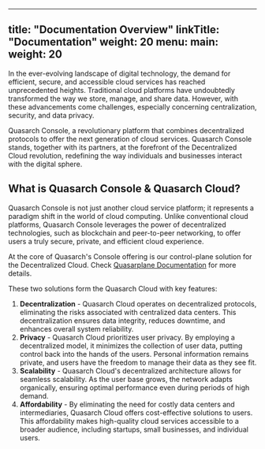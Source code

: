 
---
title: "Documentation Overview"
linkTitle: "Documentation"
weight: 20
menu:
  main:
    weight: 20
---

In the ever-evolving landscape of digital technology, the demand for efficient, secure, and accessible cloud services has reached unprecedented heights.
Traditional cloud platforms have undoubtedly transformed the way we store, manage, and share data.
However, with these advancements come challenges, especially concerning centralization, security, and data privacy.

Quasarch Console, a revolutionary platform that combines decentralized protocols to offer the next generation of cloud services.
Quasarch Console stands, together with its partners, at the forefront of the Decentralized Cloud revolution, redefining the way individuals and businesses interact with the digital sphere.

## What is Quasarch Console & Quasarch Cloud?

Quasarch Console is not just another cloud service platform; it represents a paradigm shift in the world of cloud computing.
Unlike conventional cloud platforms, Quasarch Console leverages the power of decentralized technologies, such as blockchain and peer-to-peer networking, to offer users a truly secure, private, and efficient cloud experience.

At the core of Quasarch's Console offering is our control-plane solution for the Decentralized Cloud.
Check [Quasarplane Documentation](quasarplane/_index.md) for more details.

These two solutions form the Quasarch Cloud with key features:

1) **Decentralization** - Quasarch Cloud operates on decentralized protocols, eliminating the risks associated with centralized data centers. This decentralization ensures data integrity, reduces downtime, and enhances overall system reliability.
2) **Privacy** - Quasarch Cloud prioritizes user privacy. By employing a decentralized model, it minimizes the collection of user data, putting control back into the hands of the users. Personal information remains private, and users have the freedom to manage their data as they see fit.
3) **Scalability** - Quasarch Cloud's decentralized architecture allows for seamless scalability. As the user base grows, the network adapts organically, ensuring optimal performance even during periods of high demand.
4) **Affordability** - By eliminating the need for costly data centers and intermediaries, Quasarch Cloud offers cost-effective solutions to users. This affordability makes high-quality cloud services accessible to a broader audience, including startups, small businesses, and individual users.
